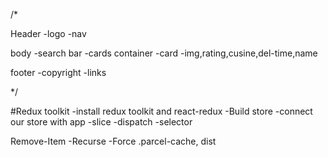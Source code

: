 /*

Header
-logo
-nav

body
-search bar
-cards container
-card
-img,rating,cusine,del-time,name

footer
-copyright
-links

*/

#Redux toolkit 
-install redux toolkit and react-redux
-Build store
-connect our store with app
-slice
-dispatch
-selector

Remove-Item -Recurse -Force .parcel-cache, dist
